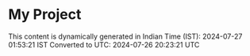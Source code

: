 # My Project

This content is dynamically generated in Indian Time (IST): 2024-07-27 01:53:21 IST
Converted to UTC: 2024-07-26 20:23:21 UTC
